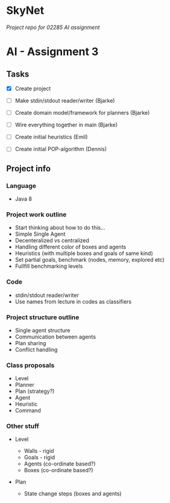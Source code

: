 # SkyNet
*Project repo for 02285 AI assignment*

# AI - Assignment 3

## Tasks
- [x] Create project
- [ ] Make stdin/stdout reader/writer (Bjarke)
- [ ] Create domain model/framework for planners (Bjarke)
- [ ] Wire everything together in main (Bjarke)
- [ ] Create initial heuristics (Emil)
- [ ] Create initial POP-algorithm (Dennis)


## Project info

### Language
- Java 8

### Project work outline
- Start thinking about how to do this...
- Simple Single Agent
- Decenteralized vs centralized
- Handling different color of boxes and agents
- Heuristics (with multiple boxes and goals of same kind)
- Set partial goals, benchmark (nodes, memory, explored etc)
- Fullfill benchmarking levels


### Code
- stdin/stdout reader/writer
- Use names from lecture in codes as classifiers

### Project structure outline
- Single agent structure
- Communication between agents 
- Plan sharing
- Conflict handling



### Class proposals
- Level
- Planner
- Plan (strategy?)
- Agent
- Heuristic
- Command


### Other stuff
- Level
    - Walls - rigid
    - Goals - rigid
    - Agents (co-ordinate based?)
    - Boxes (co-ordinate based?)

- Plan
    - State change steps (boxes and agents)

